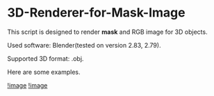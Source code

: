 # 3D-Renderer-for-Mask-Image
This script is designed to render **mask** and RGB image for 3D objects.

Used software: Blender(tested on version 2.83, 2.79).

Supported 3D format: .obj. 

Here are some examples.

[!image](https://github.com/XiangyuSu611/3D-Renderer-for-Mask-Image/blob/main/ADE_val_00000631.jpg)
[!image](https://github.com/XiangyuSu611/3D-Renderer-for-Mask-Image/blob/main/ADE_val_00000631.png)
